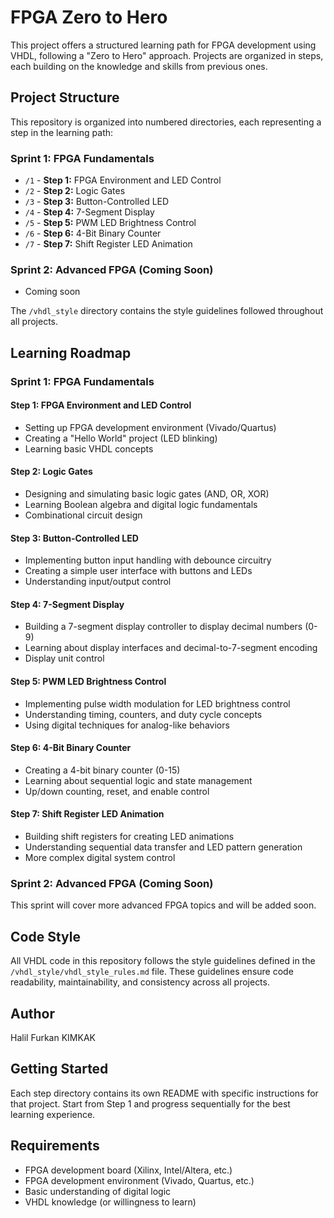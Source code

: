 # FPGA Zero to Hero

This project offers a structured learning path for FPGA development using VHDL, following a "Zero to Hero" approach. Projects are organized in steps, each building on the knowledge and skills from previous ones.

## Project Structure

This repository is organized into numbered directories, each representing a step in the learning path:

### Sprint 1: FPGA Fundamentals
- `/1` - **Step 1:** FPGA Environment and LED Control
- `/2` - **Step 2:** Logic Gates
- `/3` - **Step 3:** Button-Controlled LED
- `/4` - **Step 4:** 7-Segment Display
- `/5` - **Step 5:** PWM LED Brightness Control
- `/6` - **Step 6:** 4-Bit Binary Counter
- `/7` - **Step 7:** Shift Register LED Animation

### Sprint 2: Advanced FPGA (Coming Soon)
- Coming soon

The `/vhdl_style` directory contains the style guidelines followed throughout all projects.

## Learning Roadmap

### Sprint 1: FPGA Fundamentals

#### Step 1: FPGA Environment and LED Control
- Setting up FPGA development environment (Vivado/Quartus)
- Creating a "Hello World" project (LED blinking)
- Learning basic VHDL concepts

#### Step 2: Logic Gates
- Designing and simulating basic logic gates (AND, OR, XOR)
- Learning Boolean algebra and digital logic fundamentals
- Combinational circuit design

#### Step 3: Button-Controlled LED
- Implementing button input handling with debounce circuitry
- Creating a simple user interface with buttons and LEDs
- Understanding input/output control

#### Step 4: 7-Segment Display
- Building a 7-segment display controller to display decimal numbers (0-9)
- Learning about display interfaces and decimal-to-7-segment encoding
- Display unit control

#### Step 5: PWM LED Brightness Control
- Implementing pulse width modulation for LED brightness control
- Understanding timing, counters, and duty cycle concepts
- Using digital techniques for analog-like behaviors

#### Step 6: 4-Bit Binary Counter
- Creating a 4-bit binary counter (0-15)
- Learning about sequential logic and state management
- Up/down counting, reset, and enable control

#### Step 7: Shift Register LED Animation
- Building shift registers for creating LED animations
- Understanding sequential data transfer and LED pattern generation
- More complex digital system control

### Sprint 2: Advanced FPGA (Coming Soon)
This sprint will cover more advanced FPGA topics and will be added soon.

## Code Style

All VHDL code in this repository follows the style guidelines defined in the `/vhdl_style/vhdl_style_rules.md` file. These guidelines ensure code readability, maintainability, and consistency across all projects.

## Author

Halil Furkan KIMKAK

## Getting Started

Each step directory contains its own README with specific instructions for that project. Start from Step 1 and progress sequentially for the best learning experience.

## Requirements

- FPGA development board (Xilinx, Intel/Altera, etc.)
- FPGA development environment (Vivado, Quartus, etc.)
- Basic understanding of digital logic
- VHDL knowledge (or willingness to learn) 